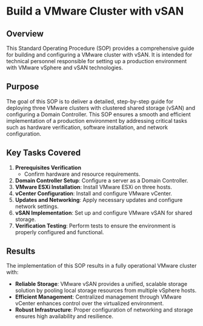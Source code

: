 # Build a VMware Cluster with vSAN
## Overview

This Standard Operating Procedure (SOP) provides a comprehensive guide for building and configuring a VMware cluster with vSAN. It is intended for technical personnel responsible for setting up a production environment with VMware vSphere and vSAN technologies.

## Purpose

The goal of this SOP is to deliver a detailed, step-by-step guide for deploying three VMware clusters with clustered shared storage (vSAN) and configuring a Domain Controller. This SOP ensures a smooth and efficient implementation of a production environment by addressing critical tasks such as hardware verification, software installation, and network configuration.

## Key Tasks Covered

1. **Prerequisites Verification**
   - Confirm hardware and resource requirements.
3. **Domain Controller Setup**: Configure a server as a Domain Controller.
4. **VMware ESXi Installation**: Install VMware ESXi on three hosts.
5. **vCenter Configuration**: Install and configure VMware vCenter.
6. **Updates and Networking**: Apply necessary updates and configure network settings.
7. **vSAN Implementation**: Set up and configure VMware vSAN for shared storage.
8. **Verification Testing**: Perform tests to ensure the environment is properly configured and functional.

## Results

The implementation of this SOP results in a fully operational VMware cluster with:

- **Reliable Storage**: VMware vSAN provides a unified, scalable storage solution by pooling local storage resources from multiple vSphere hosts.
- **Efficient Management**: Centralized management through VMware vCenter enhances control over the virtualized environment.
- **Robust Infrastructure**: Proper configuration of networking and storage ensures high availability and resilience.
